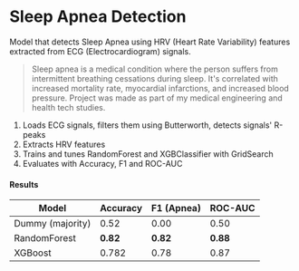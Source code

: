 # Sleep Apnea Detection

Model that detects Sleep Apnea using HRV (Heart Rate Variability) features extracted from ECG (Electrocardiogram) signals.
>Sleep apnea is a medical condition where the person suffers from intermittent breathing cessations during sleep. It's correlated with increased mortality rate, myocardial infarctions, and increased blood pressure.
Project was made as part of my medical engineering and health tech studies.

1. Loads ECG signals, filters them using Butterworth, detects signals' R-peaks
2. Extracts HRV features
3. Trains and tunes RandomForest and XGBClassifier with GridSearch
4. Evaluates with Accuracy, F1 and ROC-AUC

#### Results

| Model         | Accuracy | F1 (Apnea) | ROC-AUC |
|---------------|----------|------------|---------|
| Dummy (majority) | 0.52 | 0.00 | 0.50 |
| RandomForest  | **0.82** | **0.82** | **0.88** |
| XGBoost       | 0.782 | 0.78 | 0.87 |
